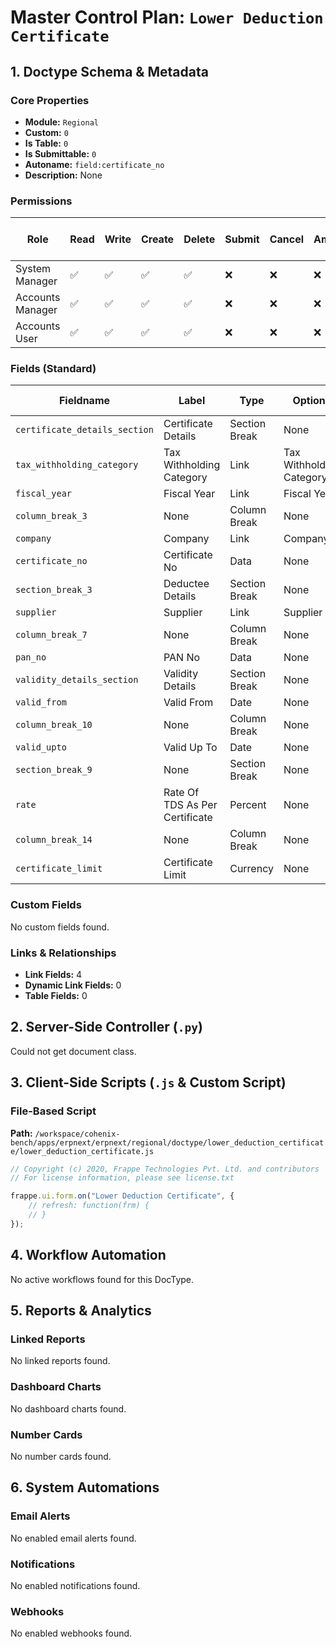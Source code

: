 # Master Control Plan: `Lower Deduction Certificate`

## 1. Doctype Schema & Metadata

### Core Properties
- **Module:** `Regional`
- **Custom:** `0`
- **Is Table:** `0`
- **Is Submittable:** `0`
- **Autoname:** `field:certificate_no`
- **Description:** None

### Permissions
| Role | Read | Write | Create | Delete | Submit | Cancel | Amend | Report | Import | Export | Print | Email | Share | Set User Perms |
|---|---|---|---|---|---|---|---|---|---|---|---|---|---|---|
| System Manager | ✅ | ✅ | ✅ | ✅ | ❌ | ❌ | ❌ | ✅ | ❌ | ✅ | ✅ | ✅ | ✅ | ❌ |
| Accounts Manager | ✅ | ✅ | ✅ | ✅ | ❌ | ❌ | ❌ | ✅ | ❌ | ✅ | ✅ | ✅ | ✅ | ❌ |
| Accounts User | ✅ | ✅ | ✅ | ✅ | ❌ | ❌ | ❌ | ✅ | ❌ | ✅ | ✅ | ✅ | ✅ | ❌ |


### Fields (Standard)
| Fieldname | Label | Type | Options | Required | Hidden | Read Only | Default | Description |
|---|---|---|---|---|---|---|---|---|
| `certificate_details_section` | Certificate Details | Section Break | None |  |  |  | None | None |
| `tax_withholding_category` | Tax Withholding Category | Link | Tax Withholding Category | ✅ |  |  | None | None |
| `fiscal_year` | Fiscal Year | Link | Fiscal Year | ✅ |  |  | None | None |
| `column_break_3` | None | Column Break | None |  |  |  | None | None |
| `company` | Company | Link | Company | ✅ |  |  | None | None |
| `certificate_no` | Certificate No | Data | None | ✅ |  |  | None | None |
| `section_break_3` | Deductee Details | Section Break | None |  |  |  | None | None |
| `supplier` | Supplier | Link | Supplier | ✅ |  |  | None | None |
| `column_break_7` | None | Column Break | None |  |  |  | None | None |
| `pan_no` | PAN No | Data | None | ✅ |  |  | None | None |
| `validity_details_section` | Validity Details | Section Break | None |  |  |  | None | None |
| `valid_from` | Valid From | Date | None | ✅ |  |  | None | None |
| `column_break_10` | None | Column Break | None |  |  |  | None | None |
| `valid_upto` | Valid Up To | Date | None | ✅ |  |  | None | None |
| `section_break_9` | None | Section Break | None |  |  |  | None | None |
| `rate` | Rate Of TDS As Per Certificate | Percent | None | ✅ |  |  | None | None |
| `column_break_14` | None | Column Break | None |  |  |  | None | None |
| `certificate_limit` | Certificate Limit | Currency | None | ✅ |  |  | None | None |


### Custom Fields
No custom fields found.


### Links & Relationships
- **Link Fields:** 4
- **Dynamic Link Fields:** 0
- **Table Fields:** 0

## 2. Server-Side Controller (`.py`)
Could not get document class.


## 3. Client-Side Scripts (`.js` & Custom Script)
### File-Based Script
**Path:** `/workspace/cohenix-bench/apps/erpnext/erpnext/regional/doctype/lower_deduction_certificate/lower_deduction_certificate.js`
```javascript
// Copyright (c) 2020, Frappe Technologies Pvt. Ltd. and contributors
// For license information, please see license.txt

frappe.ui.form.on("Lower Deduction Certificate", {
	// refresh: function(frm) {
	// }
});

```




## 4. Workflow Automation
No active workflows found for this DocType.


## 5. Reports & Analytics
### Linked Reports
No linked reports found.


### Dashboard Charts
No dashboard charts found.


### Number Cards
No number cards found.


## 6. System Automations
### Email Alerts
No enabled email alerts found.


### Notifications
No enabled notifications found.


### Webhooks
No enabled webhooks found.
